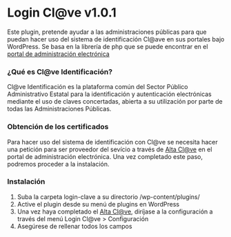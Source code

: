 # Login Cl@ve v1.0.1 #

Este plugin, pretende ayudar a las administraciones públicas para que puedan hacer uso del sistema de identificación Cl@ave en sus portales bajo WordPress. Se basa en la librería de php que se puede encontrar en el [portal de administración electrónica](https://administracionelectronica.gob.es/ctt/clave/descargas#.WnQfNZMhK_s)
### ¿Qué es Cl@ve Identificación? ###

Cl@ve Identificación es la plataforma común del Sector Público Administrativo Estatal para la identificación y autenticación electrónicas mediante el uso de claves concertadas, abierta a su utilización por parte de todas las Administraciones Públicas.

### Obtención de los certificados ###

Para hacer uso del sistema de identificación con Cl@ve se necesita hacer una petición para ser proveedor del sevício a través de [Alta Cl@ve](https://administracionelectronica.gob.es/ctt/clave/mas#.WnQhhZMhK_s) en el portal de administración electrónica. Una vez completado este paso, podremos proceder a la instalación.

### Instalación ###

1. Suba la carpeta login-clave a su directorio /wp-content/plugins/
2. Active el plugin desde su menú de plugins en WordPress
3. Una vez haya completado el [Alta Cl@ve](https://administracionelectronica.gob.es/ctt/clave/mas#.WnQhhZMhK_s), diríjase a la configuración a través del menú Login Cl@ve > Configuración
4. Asegúrese de rellenar todos los campos

